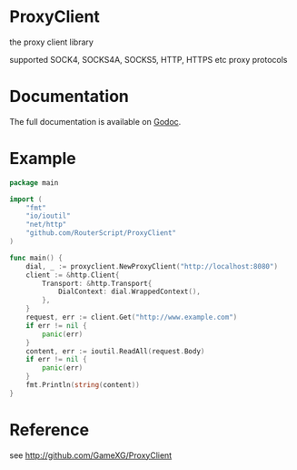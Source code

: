 # ProxyClient

the proxy client library

supported SOCK4, SOCKS4A, SOCKS5, HTTP, HTTPS etc proxy protocols

# Documentation

The full documentation is available on [Godoc](//godoc.org/github.com/RouterScript/ProxyClient).

# Example
```go
package main

import (
	"fmt"
	"io/ioutil"
	"net/http"
	"github.com/RouterScript/ProxyClient"
)

func main() {
	dial, _ := proxyclient.NewProxyClient("http://localhost:8080")
	client := &http.Client{
		Transport: &http.Transport{
			DialContext: dial.WrappedContext(),
		},
	}
	request, err := client.Get("http://www.example.com")
	if err != nil {
		panic(err)
	}
	content, err := ioutil.ReadAll(request.Body)
	if err != nil {
		panic(err)
	}
	fmt.Println(string(content))
}
```

# Reference

see http://github.com/GameXG/ProxyClient
